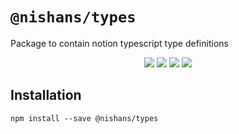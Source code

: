 # `@nishans/types`

Package to contain notion typescript type definitions

<p align="center">
  <img src="https://img.shields.io/bundlephobia/minzip/@nishans/types?label=minzipped&style=flat"/>
  <img src="https://img.shields.io/npm/dw/@nishans/types?style=flat"/>
  <img src="https://img.shields.io/github/issues/devorein/nishan/@nishans/types"/>
  <img src="https://img.shields.io/npm/v/@nishans/types"/>
</p>

## Installation

```shell
npm install --save @nishans/types
```